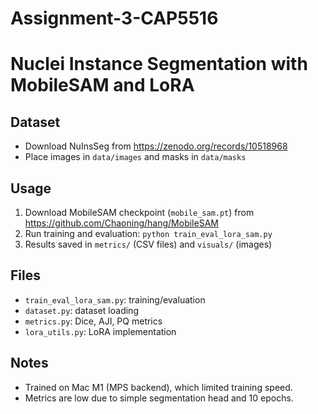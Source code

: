 # Assignment-3-CAP5516
# Nuclei Instance Segmentation with MobileSAM and LoRA

## Dataset
- Download NuInsSeg from https://zenodo.org/records/10518968
- Place images in `data/images` and masks in `data/masks`

## Usage
1. Download MobileSAM checkpoint (`mobile_sam.pt`) from https://github.com/Chaoning/hang/MobileSAM
2. Run training and evaluation: `python train_eval_lora_sam.py`
3. Results saved in `metrics/` (CSV files) and `visuals/` (images)

## Files
- `train_eval_lora_sam.py`: training/evaluation
- `dataset.py`: dataset loading
- `metrics.py`: Dice, AJI, PQ metrics
- `lora_utils.py`: LoRA implementation

## Notes
- Trained on Mac M1 (MPS backend), which limited training speed.
- Metrics are low due to simple segmentation head and 10 epochs.
